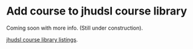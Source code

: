 
# Add course to jhudsl course library
Coming soon with more info. (Still under construction).

[jhudsl course library listings](https://docs.google.com/spreadsheets/d/13TvG95v71a0QsCcaZC7zB4GbtF67Q6Bb-Dc_GLOScHY/edit#gid=0).
